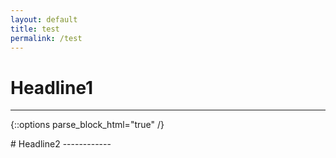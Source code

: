 ```yaml
---
layout: default
title: test
permalink: /test
---
```


# Headline1
------------

{::options parse_block_html="true" /}
<div>
# Headline2
------------
</div>
